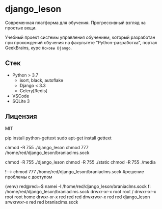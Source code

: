 # django_leson

Современная платформа для обучения. Прогрессивный взгляд на простые вещи.

Учебный проект системы управления обучением, который разработан при прохождений обучения на факультете "Python-разработка", портал GeekBrains, курс `Основы Django`.

## Стек

- Python > 3.7
  - isort, black, autoflake
  - Django < 3.3
  - Celery[Redis]
- VSCode
- SQLite 3

## Лицензия

MIT









pip install python-gettext
sudo apt-get install gettext


chmod -R 755 ./django_leson
chmod 777 /home/red/django_leson/braniaclms.sock



chmod -R 755 ./django_leson
chmod -R 755 ./static
chmod -R 755 ./media

!-->  chmod 777 /home/red/django_leson/braniaclms.sock  #решение проблемы с доступом 

(venv) red@red:~$ namei -l /home/red/django_leson/braniaclms.sock 
f: /home/red/django_leson/braniaclms.sock
drwxr-xr-x root root /
drwxr-xr-x root root home
drwxr-xr-x red  red  red
drwxrwxr-x red  red  django_leson
srwxrwxr-x red  red  braniaclms.sock